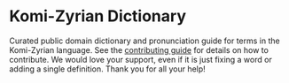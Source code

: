 
# Komi-Zyrian Dictionary

Curated public domain dictionary and pronunciation guide for terms in the Komi-Zyrian language. See the [contributing guide](https://github.com/drumworkteam/term/blob/make/.github/contributing.md) for details on how to contribute. We would love your support, even if it is just fixing a word or adding a single definition. Thank you for all your help!